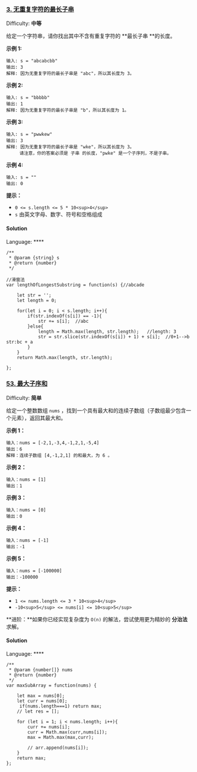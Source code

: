 ### [3\. 无重复字符的最长子串](https://leetcode-cn.com/problems/longest-substring-without-repeating-characters/)

Difficulty: **中等**


给定一个字符串，请你找出其中不含有重复字符的 **最长子串 **的长度。

**示例 1:**

```
输入: s = "abcabcbb"
输出: 3 
解释: 因为无重复字符的最长子串是 "abc"，所以其长度为 3。
```

**示例 2:**

```
输入: s = "bbbbb"
输出: 1
解释: 因为无重复字符的最长子串是 "b"，所以其长度为 1。
```

**示例 3:**

```
输入: s = "pwwkew"
输出: 3
解释: 因为无重复字符的最长子串是 "wke"，所以其长度为 3。
     请注意，你的答案必须是 子串 的长度，"pwke" 是一个子序列，不是子串。
```

**示例 4:**

```
输入: s = ""
输出: 0
```

**提示：**

*   `0 <= s.length <= 5 * 10<sup>4</sup>`
*   `s` 由英文字母、数字、符号和空格组成


#### Solution

Language: ****

```
/**
 * @param {string} s
 * @return {number}
 */

//滑窗法
var lengthOfLongestSubstring = function(s) {//abcade
    
    let str = '';
    let length = 0;
    
    for(let i = 0; i < s.length; i++){
        if(str.indexOf(s[i]) == -1){
            str += s[i];  //abc
        }else{
            length = Math.max(length, str.length);   //length: 3
            str = str.slice(str.indexOf(s[i]) + 1) + s[i];  //0+1-->b  str:bc + a
        }
    }
    return Math.max(length, str.length);

};
```





### [53\. 最大子序和](https://leetcode-cn.com/problems/maximum-subarray/)

Difficulty: **简单**


给定一个整数数组 `nums` ，找到一个具有最大和的连续子数组（子数组最少包含一个元素），返回其最大和。

**示例 1：**

```
输入：nums = [-2,1,-3,4,-1,2,1,-5,4]
输出：6
解释：连续子数组 [4,-1,2,1] 的和最大，为 6 。
```

**示例 2：**

```
输入：nums = [1]
输出：1
```

**示例 3：**

```
输入：nums = [0]
输出：0
```

**示例 4：**

```
输入：nums = [-1]
输出：-1
```

**示例 5：**

```
输入：nums = [-100000]
输出：-100000
```

**提示：**

*   `1 <= nums.length <= 3 * 10<sup>4</sup>`
*   `-10<sup>5</sup> <= nums[i] <= 10<sup>5</sup>`

**进阶：**如果你已经实现复杂度为 `O(n)` 的解法，尝试使用更为精妙的 **分治法** 求解。


#### Solution

Language: ****

```
/**
 * @param {number[]} nums
 * @return {number}
 */
var maxSubArray = function(nums) {
   
    let max = nums[0];
    let curr = nums[0];
     if(nums.length===1) return max;
    // let res = [];
    
    for (let i = 1; i < nums.length; i++){
        curr += nums[i];
        curr = Math.max(curr,nums[i]);
        max = Math.max(max,curr);
        
        // arr.append(nums[i]);
    }
    return max;
};
```